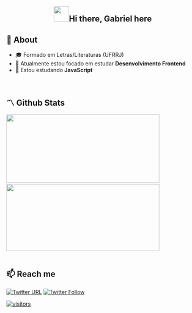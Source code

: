 <h2 align="center"><img src="https://media.giphy.com/media/hvRJCLFzcasrR4ia7z/giphy.gif" width="40px" />Hi there, Gabriel here</h1>

## 🚀 About
- 🎓 Formado em Letras/Literaturas (UFRRJ)  
- 👀 Atualmente estou focado em estudar **Desenvolvimento Frontend**
- 🔭 Estou estudando **JavaScript**
<br>

## 〽️ Github Stats  
<img src="https://github-readme-stats.vercel.app/api?username=gabriel-suela&show_icons=true&count_private=true&theme=nightowl" width="400" height="179"/>&nbsp;<img src="https://github-readme-stats.vercel.app/api/top-langs/?username=gabriel-suela&layout=compact&count_private=true&theme=nightowl&,less&langs_count=8" width="400" height="175"/>  
<br/>  

## 📫 Reach me
[![Twitter URL](https://img.shields.io/twitter/url?label=email&logo=gmail&logoColor=black&style=social&url=http%3A%2F%2Fmailto%3Aismail%40flick.id)](mailto:gscsuela@gmail.com)
[![Twitter Follow](https://img.shields.io/twitter/follow/vardasnytt?style=social&logoColor=black)](https://twitter.com/intent/follow?screen_name=vardasnytt)

[![visitors](https://visitor-badge.glitch.me/badge?page_id=gabriel-suela.gabriel-suela)](#)

